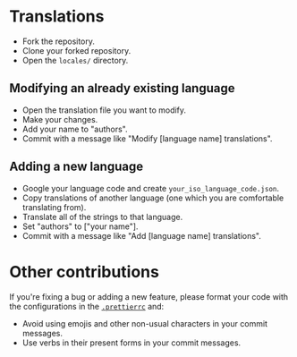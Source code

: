 # Translations

- Fork the repository.
- Clone your forked repository.
- Open the `locales/` directory.

## Modifying an already existing language

- Open the translation file you want to modify.
- Make your changes.
- Add your name to "authors".
- Commit with a message like "Modify [language name] translations".

## Adding a new language

- Google your language code and create `your_iso_language_code.json`.
- Copy translations of another language (one which you are comfortable translating from).
- Translate all of the strings to that language.
- Set "authors" to ["your name"].
- Commit with a message like "Add [language name] translations".

# Other contributions

If you're fixing a bug or adding a new feature, please format your code with the configurations in the [`.prettierrc`](./.prettierrc) and:

- Avoid using emojis and other non-usual characters in your commit messages.
- Use verbs in their present forms in your commit messages.
